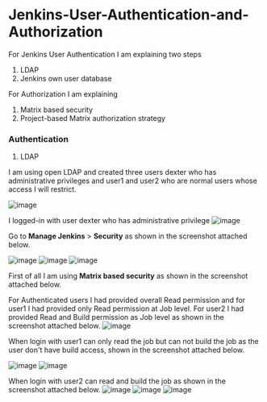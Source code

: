 # Jenkins-User-Authentication-and-Authorization

For Jenkins User Authentication I am explaining two steps
1. LDAP
2. Jenkins own user database

For Authorization I am explaining 
1. Matrix based security
2. Project-based Matrix authorization strategy

### Authentication
1. LDAP

I am using open LDAP and created three users dexter who has administrative privileges and user1 and user2 who are normal users whose access I will restrict.

![image](https://github.com/user-attachments/assets/a75293b6-c7df-4673-9c92-7daa1cebbfa5)

I logged-in with user dexter who has administrative privilege
![image](https://github.com/user-attachments/assets/e9b3b6b7-8391-4220-91ad-74472daafc43)

Go to **Manage Jenkins** > **Security** as shown in the screenshot attached below.

![image](https://github.com/user-attachments/assets/940d7317-58e2-4f26-99df-69a6d99515f7)
![image](https://github.com/user-attachments/assets/06d362e2-8f55-4a1a-8c6b-f45a31e2e27d)
![image](https://github.com/user-attachments/assets/152eefbb-8153-4365-8c42-567da607f7e0)

First of all I am using **Matrix based security** as shown in the screenshot attached below.

For Authenticated users I had provided overall Read permission and for user1 I had provided only Read permission at Job level. For user2 I had provided Read and Build permission as Job level as shown in the screenshot attached below.
![image](https://github.com/user-attachments/assets/69816d79-edfc-492a-bdf2-b194b513129b)

When login with user1 can only read the job but can not build the job as the user don't have build access, shown in the screenshot attached below.

![image](https://github.com/user-attachments/assets/3484019f-f165-4e66-96cd-16987e4dff78)
![image](https://github.com/user-attachments/assets/a81e38e3-0fd6-49e4-aa88-c67bc4efbc7d)

When login with user2 can read and build the job as shown in the screenshot attached below.
![image](https://github.com/user-attachments/assets/60a06678-5673-4edc-99d1-5ae202b54eb2)
![image](https://github.com/user-attachments/assets/8757123c-2ab3-4da4-b57a-7b8788dcdce9)
![image](https://github.com/user-attachments/assets/cb260fc7-1317-4112-9218-1fb6002c3506)
